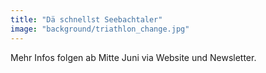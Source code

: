 ```yaml
---
title: "Dä schnellst Seebachtaler"
image: "background/triathlon_change.jpg"
---
```


Mehr Infos folgen ab Mitte Juni via Website und Newsletter.
